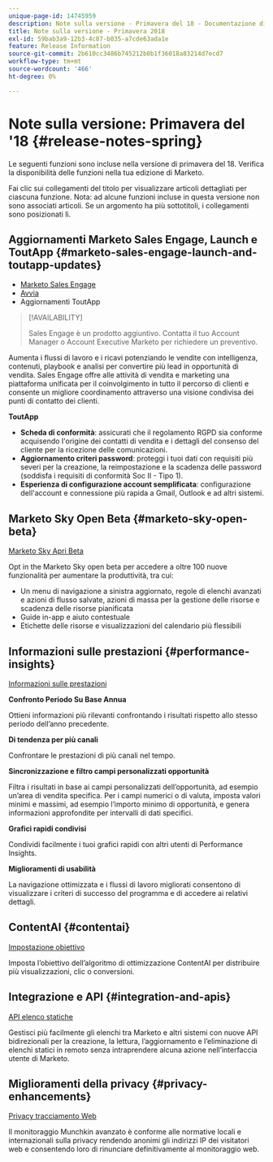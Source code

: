 ```yaml
---
unique-page-id: 14745959
description: Note sulla versione - Primavera del 18 - Documentazione di Marketo - Documentazione del prodotto
title: Note sulla versione - Primavera 2018
exl-id: 59bab3a9-12b3-4c87-b035-a7cde63ada1e
feature: Release Information
source-git-commit: 2b610cc3486b745212b0b1f36018a83214d7ecd7
workflow-type: tm+mt
source-wordcount: '466'
ht-degree: 0%

---
```


# Note sulla versione: Primavera del &#39;18 {#release-notes-spring}

Le seguenti funzioni sono incluse nella versione di primavera del 18. Verifica la disponibilità delle funzioni nella tua edizione di Marketo.

Fai clic sui collegamenti del titolo per visualizzare articoli dettagliati per ciascuna funzione. Nota: ad alcune funzioni incluse in questa versione non sono associati articoli. Se un argomento ha più sottotitoli, i collegamenti sono posizionati lì.

## Aggiornamenti Marketo Sales Engage, Launch e ToutApp {#marketo-sales-engage-launch-and-toutapp-updates}

* [Marketo Sales Engage](/help/marketo/product-docs/marketo-sales-connect/getting-started/sales-connect-overview.md)
* [Avvia](/help/marketo/product-docs/marketo-sales-connect/getting-started/sales-connect-overview.md)
* Aggiornamenti ToutApp

>[!AVAILABILITY]
>
>Sales Engage è un prodotto aggiuntivo. Contatta il tuo Account Manager o Account Executive Marketo per richiedere un preventivo.

Aumenta i flussi di lavoro e i ricavi potenziando le vendite con intelligenza, contenuti, playbook e analisi per convertire più lead in opportunità di vendita. Sales Engage offre alle attività di vendita e marketing una piattaforma unificata per il coinvolgimento in tutto il percorso di clienti e consente un migliore coordinamento attraverso una visione condivisa dei punti di contatto dei clienti.

**ToutApp**

* **Scheda di conformità**: assicurati che il regolamento RGPD sia conforme acquisendo l&#39;origine dei contatti di vendita e i dettagli del consenso del cliente per la ricezione delle comunicazioni.
* **Aggiornamento criteri password**: proteggi i tuoi dati con requisiti più severi per la creazione, la reimpostazione e la scadenza delle password (soddisfa i requisiti di conformità Soc II - Tipo 1).
* **Esperienza di configurazione account semplificata**: configurazione dell&#39;account e connessione più rapida a Gmail, Outlook e ad altri sistemi.

## Marketo Sky Open Beta {#marketo-sky-open-beta}

[Marketo Sky Apri Beta](https://help.marketo.com/)

Opt in the Marketo Sky open beta per accedere a oltre 100 nuove funzionalità per aumentare la produttività, tra cui:

* Un menu di navigazione a sinistra aggiornato, regole di elenchi avanzati e azioni di flusso salvate, azioni di massa per la gestione delle risorse e scadenza delle risorse pianificata
* Guide in-app e aiuto contestuale
* Etichette delle risorse e visualizzazioni del calendario più flessibili

## Informazioni sulle prestazioni {#performance-insights}

[Informazioni sulle prestazioni](/help/marketo/product-docs/reporting/performance-insights/performance-insights-overview.md)

**Confronto Periodo Su Base Annua**

Ottieni informazioni più rilevanti confrontando i risultati rispetto allo stesso periodo dell’anno precedente.

**Di tendenza per più canali**

Confrontare le prestazioni di più canali nel tempo.

**Sincronizzazione e filtro campi personalizzati opportunità**

Filtra i risultati in base ai campi personalizzati dell’opportunità, ad esempio un’area di vendita specifica. Per i campi numerici o di valuta, imposta valori minimi e massimi, ad esempio l’importo minimo di opportunità, e genera informazioni approfondite per intervalli di dati specifici.

**Grafici rapidi condivisi**

Condividi facilmente i tuoi grafici rapidi con altri utenti di Performance Insights.

**Miglioramenti di usabilità**

La navigazione ottimizzata e i flussi di lavoro migliorati consentono di visualizzare i criteri di successo del programma e di accedere ai relativi dettagli.

## ContentAI {#contentai}

[Impostazione obiettivo](/help/marketo/product-docs/predictive-content/getting-started/algorithm-goal-settings.md)

Imposta l’obiettivo dell’algoritmo di ottimizzazione ContentAI per distribuire più visualizzazioni, clic o conversioni.

## Integrazione e API {#integration-and-apis}

[API elenco statiche](https://developer.adobe.com/marketo-apis/api/mapi/#tag/Static-Lists)

Gestisci più facilmente gli elenchi tra Marketo e altri sistemi con nuove API bidirezionali per la creazione, la lettura, l’aggiornamento e l’eliminazione di elenchi statici in remoto senza intraprendere alcuna azione nell’interfaccia utente di Marketo.

## Miglioramenti della privacy {#privacy-enhancements}

[Privacy tracciamento Web](https://experienceleague.adobe.com/en/docs/marketo-developer/marketo/javascriptapi/lead-tracking)

Il monitoraggio Munchkin avanzato è conforme alle normative locali e internazionali sulla privacy rendendo anonimi gli indirizzi IP dei visitatori web e consentendo loro di rinunciare definitivamente al monitoraggio web.
